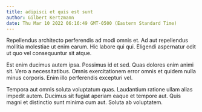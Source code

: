 ```yaml
---
title: adipisci et quis est sunt
author: Gilbert Kertzmann
date: Thu Mar 10 2022 06:16:49 GMT-0500 (Eastern Standard Time)
---
```

Repellendus architecto perferendis ad modi omnis et. Ad aut repellendus mollitia molestiae ut enim earum. Hic labore qui qui. Eligendi aspernatur odit ut quo vel consequuntur sit atque.

 Est enim ducimus autem ipsa. Possimus id et sed. Quas dolores enim animi sit. Vero a necessitatibus. Omnis exercitationem error omnis et quidem nulla minus corporis. Enim illo perferendis excepturi vel.

 Tempora aut omnis soluta voluptatum quas. Laudantium ratione ullam alias impedit autem. Ducimus sit fugiat aperiam eaque et tempore aut. Quis magni et distinctio sunt minima cum aut. Soluta ab voluptatem.